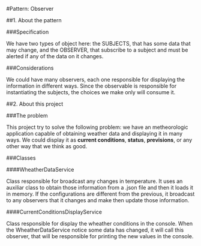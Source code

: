 ﻿#Pattern: Observer

##1. About the pattern

###Specification

We have two types of object here: the SUBJECTS, that has some data that may change, and the OBSERVER, that subscribe to a subject and
must be alerted if any of the data on it changes.

###Considerations

We could have many observers, each one responsible for displaying the information in different ways. Since the observable is responsible
for instantiating the subjects, the choices we make only will consume it.


##2. About this project

###The problem

This project try to solve the following problem: we have an metheorologic application capable of obtaining weather data and displaying it
in many ways. We could display it as **current conditions**, **status**, **previsions**, or any other way that we think as good.


###Classes

####WheatherDataService

Class responsible for broadcast any changes in temperature. It uses an auxiliar class to obtain those information from a .json file and
then it loads it in memory. If the configurations are different from the previous, it broadcast to any observers that it changes and 
make then update those information.

####CurrentConditionsDisplayService

Class responsible for display the wheather conditions in the console. When the WheatherDataService notice some data has changed, it will
call this observer, that will be responsible for printing the new values in the console.